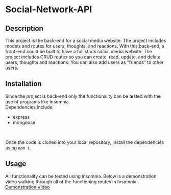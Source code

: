 # Social-Network-API

## Description
This project is the back-end for a social media website. The project includes models and routes for users, thoughts, and reactions. With this back-end, a front-end could be built to have a full stack social media website. The project includes CRUD routes so you can create, read, update, and delete users, thoughts and reactions. You can also add users as "friends" to other users.

## Installation
Since the project is back-end only the functionality can be tested with the use of programs like Insomnia. 
</br>
Dependencies include:

* express
* mongoose

</br>

Once the code is cloned into your local repository, install the dependencies using `npm i`.

## Usage
All functionality can be tested using insomnia. Below is a demonstration video walking through all of the functioning routes in Insomnia.
</br>
[Demonstration Video](https://watch.screencastify.com/v/geiqeCVKHpHoT8smEoRw)
